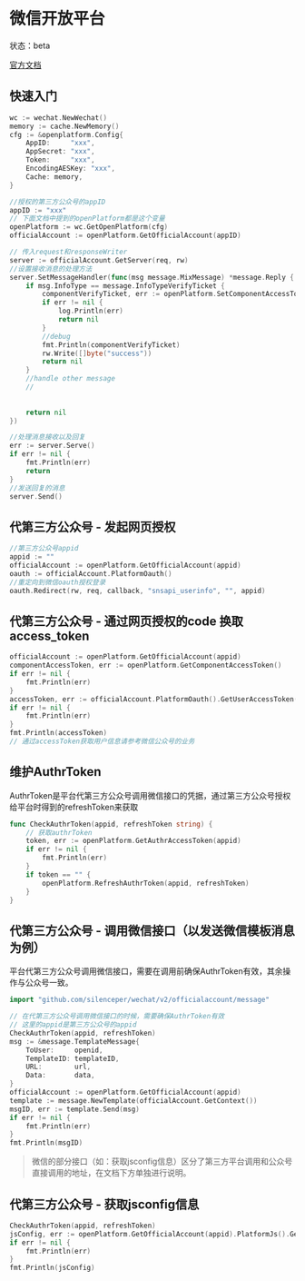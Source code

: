# 微信开放平台

状态：beta

[官方文档](https://developers.weixin.qq.com/doc/oplatform/Third-party_Platforms/Third_party_platform_appid.html)

## 快速入门

```go
wc := wechat.NewWechat()
memory := cache.NewMemory()
cfg := &openplatform.Config{
    AppID:     "xxx",
    AppSecret: "xxx",
    Token:     "xxx",
    EncodingAESKey: "xxx",
    Cache: memory,
}

//授权的第三方公众号的appID
appID := "xxx"
// 下面文档中提到的openPlatform都是这个变量
openPlatform := wc.GetOpenPlatform(cfg)
officialAccount := openPlatform.GetOfficialAccount(appID)

// 传入request和responseWriter
server := officialAccount.GetServer(req, rw)
//设置接收消息的处理方法
server.SetMessageHandler(func(msg message.MixMessage) *message.Reply {
    if msg.InfoType == message.InfoTypeVerifyTicket {
        componentVerifyTicket, err := openPlatform.SetComponentAccessToken(msg.ComponentVerifyTicket)
        if err != nil {
            log.Println(err)
            return nil
        }
        //debug 
        fmt.Println(componentVerifyTicket)
        rw.Write([]byte("success"))
        return nil
    }
    //handle other message
    //
    
    
    return nil
})

//处理消息接收以及回复
err := server.Serve()
if err != nil {
    fmt.Println(err)
    return
}
//发送回复的消息
server.Send()
```

## 代第三方公众号 - 发起网页授权

```go
//第三方公众号appid
appid := ""
officialAccount := openPlatform.GetOfficialAccount(appid)
oauth := officialAccount.PlatformOauth()
//重定向到微信oauth授权登录
oauth.Redirect(rw, req, callback, "snsapi_userinfo", "", appid)
```

## 代第三方公众号 - 通过网页授权的code 换取access_token
```go
officialAccount := openPlatform.GetOfficialAccount(appid)
componentAccessToken, err := openPlatform.GetComponentAccessToken()
if err != nil {
    fmt.Println(err)
}
accessToken, err := officialAccount.PlatformOauth().GetUserAccessToken(code, appid, componentAccessToken)
if err != nil {
    fmt.Println(err)
}
fmt.Println(accessToken)
// 通过accessToken获取用户信息请参考微信公众号的业务
```

## 维护AuthrToken
AuthrToken是平台代第三方公众号调用微信接口的凭据，通过第三方公众号授权给平台时得到的refreshToken来获取

```go
func CheckAuthrToken(appid, refreshToken string) {
    // 获取authrToken
    token, err := openPlatform.GetAuthrAccessToken(appid)
    if err != nil {
        fmt.Println(err)
    }
    if token == "" {
        openPlatform.RefreshAuthrToken(appid, refreshToken)
    }
}
```

## 代第三方公众号 - 调用微信接口（以发送微信模板消息为例）
平台代第三方公众号调用微信接口，需要在调用前确保AuthrToken有效，其余操作与公众号一致。  
```go
import "github.com/silenceper/wechat/v2/officialaccount/message"

// 在代第三方公众号调用微信接口的时候，需要确保AuthrToken有效
// 这里的appid是第三方公众号的appid
CheckAuthrToken(appid, refreshToken)
msg := &message.TemplateMessage{
    ToUser:     openid,
    TemplateID: templateID,
    URL:        url,
    Data:       data,
}
officialAccount := openPlatform.GetOfficialAccount(appid)
template := message.NewTemplate(officialAccount.GetContext())
msgID, err := template.Send(msg)
if err != nil {
    fmt.Println(err)
}
fmt.Println(msgID)
```
> 微信的部分接口（如：获取jsconfig信息）区分了第三方平台调用和公众号直接调用的地址，在文档下方单独进行说明。
> 
## 代第三方公众号 - 获取jsconfig信息
```go
CheckAuthrToken(appid, refreshToken)
jsConfig, err := openPlatform.GetOfficialAccount(appid).PlatformJs().GetConfig(uri, appid)
if err != nil {
    fmt.Println(err)
}
fmt.Println(jsConfig)
```